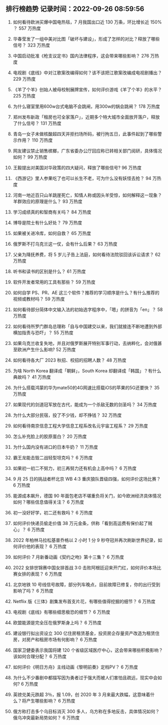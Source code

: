 
## 排行榜趋势 记录时间：2022-09-26 08:59:56
  
  1. 如何看待欧洲买爆中国电热毯，7 月我国出口近 130 万条，环比增长近 150% ？ 557 万热度
    
  2. 华春莹发了一组中美对比图「破坏与建设」，形成了怎样的对比？释放了哪些信号？ 323 万热度
    
  3. 中国启动批准《枪支议定书》国内法律程序，这会带来哪些影响？ 276 万热度
    
  4. 电视剧《底线》中对江歌案改编得如何？该不该把江歌案改编成电视剧播出？ 229 万热度
    
  5. 《羊了个羊》创始人被母校制展牌宣传，如何评价游戏《羊了个羊》的水平？ 225 万热度
    
  6. 为什么寝室里用600w台式电脑不会跳闸，用300w的锅会跳闸？ 178 万热度
    
  7. 郑州发布新政「租房也可全家落户」，近期多个特大城市全面放开落户，释放了什么信号？ 131 万热度
    
  8. 青岛一女子未做核酸超四天并拒扫场所码，被行拘五日，此事件起到了哪些警示作用？ 110 万热度
    
  9. 网友建议禁止销售槟榔，广东省委办公厅回应称已转相关部门阅研，具体情况如何？ 99 万热度
    
  10. 王毅提出对美国对华政策的四大疑问，释放了哪些信号? 96 万热度
    
  11. 《西游记》里人参果吃了也可以长生不老，可为什么没有妖怪去抢？ 94 万热度
    
  12. 河南一地近百只山羊跳崖死亡，知情人称或因头羊受惊，如何解释这一现象？羊群效应的原理是什么？ 93 万热度
    
  13. 学习成绩真的和智商有关吗？ 84 万热度
    
  14. 博导是院士有什么好处？ 79 万热度
    
  15. 如果被关进冷库，如何自救？ 65 万热度
    
  16. 俄罗斯不打乌克兰这一仗，会有什么后果？ 63 万热度
    
  17. 父亲为降抚养费，将 5 岁儿子告上法庭，如何看待法院驳回该诉讼请求？ 62 万热度
    
  18. 听书和读书的区别是什么？ 61 万热度
    
  19. 软件开发者常用的工具有那些？ 59 万热度
    
  20. 如何自学 PS、PR、AE 这三个软件？推荐的学习顺序是什么？有什么推荐的视频或教材吗？ 59 万热度
    
  21. 如何看待部分简体中文输入法的初始选字程序中，「嗯」的拼音为「en」？ 58 万热度
    
  22. 如何看待所罗门群岛总理称「自与中国建交以来，我们就接连不断地遭到外部横加指责与恐吓」？ 55 万热度
    
  23. 如果乌克兰收复失地，并且对俄罗斯展开特别军事行动，去纳粹化，会对俄甚至欧洲产生什么影响? 52 万热度
    
  24. 如何看待各大厂 2023 秋招、校招的招聘人数？ 48 万热度
    
  25. 为啥 North Korea 翻译成「朝鲜」，South Korea 却翻译成「韩国」？有什么典故吗？ 41 万热度
    
  26. 为什么搭载鸿蒙的华为mate50的4G网速比搭载iOS的苹果的5G还要快？ 35 万热度
    
  27. 如果现代的剑道冠军放在古代，能成为一个杀敌无数的剑圣吗？ 34 万热度
    
  28. 为什么大部分民宿，投了不少钱，却不挣钱？ 32 万热度
    
  29. 如何看待南京信息工程大学信息工程系改名元宇宙工程系？ 29 万热度
    
  30. 怎么补充脸上的胶原蛋白？ 20 万热度
    
  31. 为什么国内没有进口的日本牛奶？ 11 万热度
    
  32. 霸王龙能击毁二战轻型坦克吗？ 6 万热度
    
  33. 如果初一初二不努力，初三再努力还有机会上高中吗？ 6 万热度
    
  34. 9 月 25 日的挑战者杯北京 WB 4:3 重庆狼队晋级四强，如何评价这场比赛？ 6 万热度
    
  35. 能源成本飙升，德国 90 年面包老店不堪重负将关门，如今欧洲经济具体情况如何？哪些信息值得关注？ 6 万热度
    
  36. 初一没好好学，初二还有救吗？ 6 万热度
    
  37. 如何评价快递员偷走价值 38 万元金条，供称「看到高运费有保价起了贼心」？ 6 万热度
    
  38. 2022 年柏林马拉松基普乔格以 2 小时 1 分 9 秒夺冠并再次刷新世界纪录，如何评价他的表现？ 6 万热度
    
  39. 如何评价 7 月新番动画《契约之吻》第十三集？ 6 万热度
    
  40. 2022 女排世锦赛中国女排首战 3:0 击败阿根廷迎来开门红，如何评价本场比赛女排的表现？ 6 万热度
    
  41. 北京地铁 10 号线信号故障，部分列车晚点，目前故障已修复，你的出行受到影响了吗？ 6 万热度
    
  42. Netflix 版《三体》剧集发布首支片花，有哪些值得挖掘的细节？ 6 万热度
    
  43. 电视剧《底线》有哪些细思极恐的细节？ 6 万热度
    
  44. 欧盟能源是完全压在俄罗斯身上吗？ 6 万热度
    
  45. 建设银行拟出资设立 300 亿住房租赁基金，投资房企存量资产改造为租赁住房，对房产和租房市场有何影响？ 6 万热度
    
  46. 国家卫健委表示我国将建 120 个省级区域医疗中心，这会带来哪些积极影响？该如何合理分配？ 6 万热度
    
  47. 如何评价《明日方舟》主线动画《黎明前奏》定档PV？ 6 万热度
    
  48. 为什么不少番剧中都描写因为勇者过于强大而被人们害怕且疏远，现实中会如何? 6 万热度
    
  49. 英镑兑美元跌超 3％，报 1.09，创 2020 年 3 月来最大跌幅，这意味着什么？将产生哪些影响？ 6 万热度
    
  50. 俄方称打击多个乌目标消灭 300 多人，乌方称在多地反击，具体情况如何？俄乌冲突最新局势如何？ 6 万热度
    